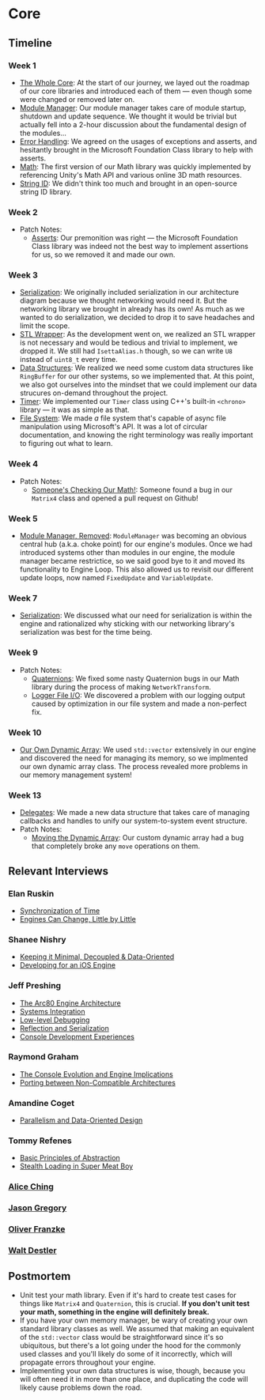 # Core

## Timeline

### Week 1
- [The Whole Core](../../blogs/engine-architecture/#core): At the start of our journey, we layed out the roadmap of our core libraries and introduced each of them — even though some were changed or removed later on.
- [Module Manager](../../blogs/week-1/#module-manager): Our module manager takes care of module startup, shutdown and update sequence. We thought it would be trivial but actually fell into a 2-hour discussion about the fundamental design of the modules...
- [Error Handling](../../blogs/week-1/#error-handling): We agreed on the usages of exceptions and asserts, and hesitantly brought in the Microsoft Foundation Class library to help with asserts.
- [Math](../../blogs/week-1/#math): The first version of our Math library was quickly implemented by referencing Unity's Math API and various online 3D math resources.
- [String ID](../../blogs/engine-architecture/#core): We didn't think too much and brought in an open-source string ID library.

### Week 2
- Patch Notes:
	- [Asserts](../../blogs/week-2/#assertions): Our premonition was right — the Microsoft Foundation Class library was indeed not the best way to implement assertions for us, so we removed it and made our own.

### Week 3
- [Serialization](../../blogs/week-3/#serialization): We originally included serialization in our architecture diagram because we thought networking would need it. But the networking library we brought in already has its own! As much as we wanted to do serialization, we decided to drop it to save headaches and limit the scope.
- [STL Wrapper](../../blogs/week-3/#stl-wrapper): As the development went on, we realized an STL wrapper is not necessary and would be tedious and trivial to implement, we dropped it. We still had `IsettaAlias.h` though, so we can write `U8` instead of `uint8_t` every time.
- [Data Structures](../../blogs/week-3/#data-structures): We realized we need some custom data structures like `RingBuffer` for our other systems, so we implemented that. At this point, we also got ourselves into the mindset that we could implement our data strucures on-demand throughout the project.
- [Timer](../../blogs/week-3/#timer): We implemented our `Timer` class using C++'s built-in `<chrono>` library — it was as simple as that.
- [File System](../../blogs/week-3/#filesystem): We made *a* file system that's capable of async file manipulation using Microsoft's API. It was a lot of circular documentation, and knowing the right terminology was really important to figuring out what to learn.

### Week 4
- Patch Notes:
	- [Someone's Checking Our Math!](../../blogs/week-4/#math-libraryunit-testing): Someone found a bug in our `Matrix4` class and opened a pull request on Github!

### Week 5
- [Module Manager, Removed](../../blogs/week-5/#goodbye-module-manager): `ModuleManager` was becoming an obvious central hub (a.k.a. choke point) for our engine's modules. Once we had introduced systems other than modules in our engine, the module manager became restrictice, so we said good bye to it and moved its functionality to Engine Loop. This also allowed us to revisit our different update loops, now named `FixedUpdate` and `VariableUpdate`.

### Week 7
- [Serialization](../../blogs/week-7/#serialization): We discussed what our need for serialization is within the engine and rationalized why sticking with our networking library's serialization was best for the time being.

### Week 9
- Patch Notes:
	- [Quaternions](../../blogs/week-9/#whats-wrong-with-our-quaternions): We fixed some nasty Quaternion bugs in our Math library during the process of making `NetworkTransform`.
	- [Logger File I/O](../../blogs/week-9/#logger-file-io): We discovered a problem with our logging output caused by optimization in our file system and made a non-perfect fix.

### Week 10
- [Our Own Dynamic Array](../../blogs/week-10/#custom-dynamic-array): We used `std::vector` extensively in our engine and discovered the need for managing its memory, so we implmented our own dynamic array class. The process revealed more problems in our memory management system!
  
### Week 13
- [Delegates](../../blogs/week-13/#delegates): We made a new data structure that takes care of managing callbacks and handles to unify our system-to-system event structure.
- Patch Notes:
	- [Moving the Dynamic Array](../../blogs/week-13/#move-assignment-operator-for-arrays): Our custom dynamic array had a bug that completely broke any `move` operations on them.

## Relevant Interviews

### Elan Ruskin
- [Synchronization of Time](../../interviews/ElanRuskin-interview/#synchronization-of-time)
- [Engines Can Change, Little by Little](../../interviews/ElanRuskin-interview/#engines-can-change-little-by-little)
### Shanee Nishry
- [Keeping it Minimal, Decoupled & Data-Oriented](../../interviews/ShaneeNishry-interview/#keeping-it-minimal-decoupled-data-oriented)
- [Developing for an iOS Engine](../../interviews/ShaneeNishry-interview/#developing-for-an-ios-engine)
### Jeff Preshing
- [The Arc80 Engine Architecture](../../interviews/RaymondGraham-interview/#the-console-evolution-and-engine-implications)
- [Systems Integration](../../interviews/JeffPreshing-interview/#systems-integration)
- [Low-level Debugging](../../interviews/JeffPreshing-interview/#low-level-debugging)
- [Reflection and Serialization](../../interviews/JeffPreshing-interview/#reflection-and-serialization)
- [Console Development Experiences](../../interviews/JeffPreshing-interview/#console-development-experiences)
### Raymond Graham
- [The Console Evolution and Engine Implications](../../interviews/RaymondGraham-interview/#the-console-evolution-and-engine-implications)
- [Porting between Non-Compatible Architectures](../../interviews/RaymondGraham-interview/#porting-between-non-compatible-architectures)
### Amandine Coget
- [Parallelism and Data-Oriented Design](../../interviews/AmandineCoget-interview/#parallelism-and-data-oriented-design)
### Tommy Refenes
- [Basic Principles of Abstraction](../../interviews/TommyRefenes-interview/#basic-principles-of-abstraction)
- [Stealth Loading in Super Meat Boy](../../interviews/TommyRefenes-interview/#stealth-loading-in-super-meat-boy)
### [Alice Ching](../../interviews/AliceChing-advice/)
### [Jason Gregory](../../interviews/JasonGregory-advice/)
### [Oliver Franzke](../../interviews/OliverFranzke-advice/)
### [Walt Destler](../../interviews/WaltDestler-advice/)

## Postmortem
*   Unit test your math library. Even if it's hard to create test cases for things like `Matrix4` and `Quaternion`, this is crucial. **If you don't unit test your math, something in the engine will definitely break.**
*   If you have your own memory manager, be wary of creating your own standard library classes as well. We assumed that making an equivalent of the `std::vector` class would be straightforward since it's so ubiquitous, but there's a lot going under the hood for the commonly used classes and you'll likely do some of it incorrectly, which will propagate errors throughout your engine.
*   Implementing your own data structures is wise, though, because you will often need it in more than one place, and duplicating the code will likely cause problems down the road.